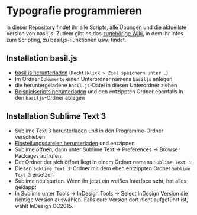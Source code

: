 # Typografie programmieren
In dieser Repository findet ihr alle Scripts, alle Übungen und die aktuellste Version von basil.js.
Zudem gibt es das [zugehörige Wiki](https://github.com/typografie-haw-hamburg/Typografie-programmieren/wiki), in dem ihr Infos zum Scripting, zu basil.js-Funktionen usw. findet.

## Installation basil.js

- [basil.js herunterladen](https://github.com/basiljs/basil.js/raw/develop/basil.js) (`Rechtsklick > Ziel speichern unter …`)
- Im Ordner `Dokumente` einen Unterordner namens `basiljs` anlegen
- die heruntergeladene `basil.js`-Datei in diesen Unterordner ziehen
- [Beispielscripts herunterladen](https://github.com/typografie-haw-hamburg/Typografie-programmieren/raw/master/Material/examples.zip) und den entzippten Ordner ebenfalls in den `basiljs`-Ordner ablegen

## Installation Sublime Text 3

- Sublime Text 3 [herunterladen](https://www.sublimetext.com/3) und in den Programme-Ordner verschieben
- [Einstellungsdateien herunterladen](https://github.com/typografie-haw-hamburg/Typografie-programmieren/raw/master/Material/ST3_settings.zip) und entzippen
- Sublime öffnen, dann unter Sublime Text -> Preferences -> Browse Packages aufrufen.
- Der Ordner der sich öffnet liegt in einem Ordner namens `Sublime Text 3`
- Diesen `Sublime Text 3`-Ordner mit dem eben entzippten Ordner `Sublime Text 3` ersetzen
- Sublime neu starten. Wenn ihr jetzt ein weißes Interface seht, hat alles geklappt
- In Sublime unter Tools -> InDesign Tools -> Select InDesign Version die richtige Version auswählen. Falls eure Version dort nicht aufgeführt ist, wählt InDesign CC2015.
